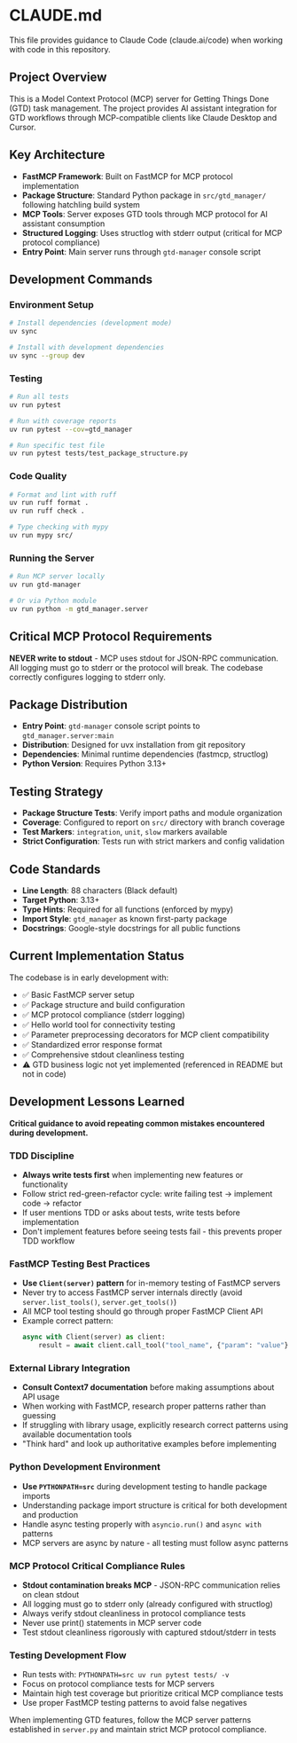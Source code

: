 # CLAUDE.md

This file provides guidance to Claude Code (claude.ai/code) when working with code in this repository.

## Project Overview

This is a Model Context Protocol (MCP) server for Getting Things Done (GTD) task management. The project provides AI assistant integration for GTD workflows through MCP-compatible clients like Claude Desktop and Cursor.

## Key Architecture

- **FastMCP Framework**: Built on FastMCP for MCP protocol implementation
- **Package Structure**: Standard Python package in `src/gtd_manager/` following hatchling build system
- **MCP Tools**: Server exposes GTD tools through MCP protocol for AI assistant consumption
- **Structured Logging**: Uses structlog with stderr output (critical for MCP protocol compliance)
- **Entry Point**: Main server runs through `gtd-manager` console script

## Development Commands

### Environment Setup
```bash
# Install dependencies (development mode)
uv sync

# Install with development dependencies
uv sync --group dev
```

### Testing
```bash
# Run all tests
uv run pytest

# Run with coverage reports
uv run pytest --cov=gtd_manager

# Run specific test file
uv run pytest tests/test_package_structure.py
```

### Code Quality
```bash
# Format and lint with ruff
uv run ruff format .
uv run ruff check .

# Type checking with mypy
uv run mypy src/
```

### Running the Server
```bash
# Run MCP server locally
uv run gtd-manager

# Or via Python module
uv run python -m gtd_manager.server
```

## Critical MCP Protocol Requirements

**NEVER write to stdout** - MCP uses stdout for JSON-RPC communication. All logging must go to stderr or the protocol will break. The codebase correctly configures logging to stderr only.

## Package Distribution

- **Entry Point**: `gtd-manager` console script points to `gtd_manager.server:main`
- **Distribution**: Designed for uvx installation from git repository
- **Dependencies**: Minimal runtime dependencies (fastmcp, structlog)
- **Python Version**: Requires Python 3.13+

## Testing Strategy

- **Package Structure Tests**: Verify import paths and module organization
- **Coverage**: Configured to report on `src/` directory with branch coverage
- **Test Markers**: `integration`, `unit`, `slow` markers available
- **Strict Configuration**: Tests run with strict markers and config validation

## Code Standards

- **Line Length**: 88 characters (Black default)
- **Target Python**: 3.13+
- **Type Hints**: Required for all functions (enforced by mypy)
- **Import Style**: `gtd_manager` as known first-party package
- **Docstrings**: Google-style docstrings for all public functions

## Current Implementation Status

The codebase is in early development with:
- ✅ Basic FastMCP server setup
- ✅ Package structure and build configuration
- ✅ MCP protocol compliance (stderr logging)
- ✅ Hello world tool for connectivity testing
- ✅ Parameter preprocessing decorators for MCP client compatibility
- ✅ Standardized error response format
- ✅ Comprehensive stdout cleanliness testing
- ⚠️ GTD business logic not yet implemented (referenced in README but not in code)

## Development Lessons Learned

**Critical guidance to avoid repeating common mistakes encountered during development.**

### TDD Discipline
- **Always write tests first** when implementing new features or functionality
- Follow strict red-green-refactor cycle: write failing test → implement code → refactor
- If user mentions TDD or asks about tests, write tests before implementation
- Don't implement features before seeing tests fail - this prevents proper TDD workflow

### FastMCP Testing Best Practices
- **Use `Client(server)` pattern** for in-memory testing of FastMCP servers
- Never try to access FastMCP server internals directly (avoid `server.list_tools()`, `server.get_tools()`)
- All MCP tool testing should go through proper FastMCP Client API
- Example correct pattern:
  ```python
  async with Client(server) as client:
      result = await client.call_tool("tool_name", {"param": "value"})
  ```

### External Library Integration
- **Consult Context7 documentation** before making assumptions about API usage
- When working with FastMCP, research proper patterns rather than guessing
- If struggling with library usage, explicitly research correct patterns using available documentation tools
- "Think hard" and look up authoritative examples before implementing

### Python Development Environment
- **Use `PYTHONPATH=src`** during development testing to handle package imports
- Understanding package import structure is critical for both development and production
- Handle async testing properly with `asyncio.run()` and `async with` patterns
- MCP servers are async by nature - all testing must follow async patterns

### MCP Protocol Critical Compliance Rules
- **Stdout contamination breaks MCP** - JSON-RPC communication relies on clean stdout
- All logging must go to stderr only (already configured with structlog)
- Always verify stdout cleanliness in protocol compliance tests
- Never use print() statements in MCP server code
- Test stdout cleanliness rigorously with captured stdout/stderr in tests

### Testing Development Flow
- Run tests with: `PYTHONPATH=src uv run pytest tests/ -v`  
- Focus on protocol compliance tests for MCP servers
- Maintain high test coverage but prioritize critical MCP compliance tests
- Use proper FastMCP testing patterns to avoid false negatives

When implementing GTD features, follow the MCP server patterns established in `server.py` and maintain strict MCP protocol compliance.